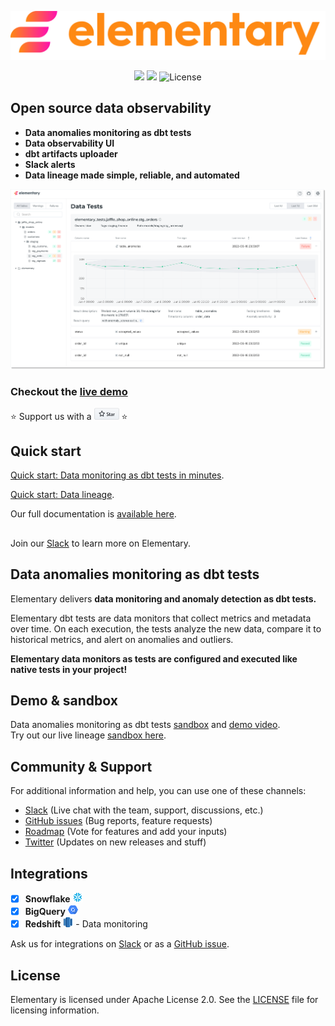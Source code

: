 <p align="center">
<img alt="Logo" src="static/headline_orange.png"/ width="600">
</p>

<p align="center">
<a href="https://join.slack.com/t/elementary-community/shared_invite/zt-uehfrq2f-zXeVTtXrjYRbdE_V6xq4Rg"><img src="https://img.shields.io/badge/join-Slack-ff69b4"/></a>
<a href="https://docs.elementary-data.com/"><img src="https://img.shields.io/badge/docs-quickstart-orange"/></a>
<img alt="License" src="https://img.shields.io/badge/license-Apache--2.0-brightgreen"/>

## Open source data observability
  
* **Data anomalies monitoring as dbt tests**
* **Data observability UI**
* **dbt artifacts uploader**
* **Slack alerts**
* **Data lineage made simple, reliable, and automated**
  

<img alt="UI" src="static/ui_for_git.png" width="800">

### Checkout the [live demo](https://www.elementary-data.com/data-observability-demo)
 
:star: Support us with a <a href="https://github.com/elementary-data/elementary-lineage/stargazers"><img src="static/star_github.png" width="40"/></a> :star:  

## Quick start
  
[Quick start: Data monitoring as dbt tests in minutes](https://docs.elementary-data.com/quickstart). 

[Quick start: Data lineage](https://docs.elementary-data.com/quickstart-data-lineage/install-and-configure). 

Our full documentation is [available here](https://docs.elementary-data.com/). 
  
##

  
Join our [Slack](https://join.slack.com/t/elementary-community/shared_invite/zt-uehfrq2f-zXeVTtXrjYRbdE_V6xq4Rg) to learn more on Elementary.

  
## Data anomalies monitoring as dbt tests

Elementary delivers **data monitoring and anomaly detection as dbt tests.** 
  
Elementary dbt tests are data monitors that collect metrics and metadata over time. 
On each execution, the tests analyze the new data, compare it to historical metrics, and alert on anomalies and outliers. 
  
**Elementary data monitors as tests are configured and executed like native tests in your project!**

  
  
## Demo & sandbox

Data anomalies monitoring as dbt tests [sandbox](https://www.elementary-data.com/data-observability-demo) and [demo video](https://www.elementary-data.com/demo).  
Try out our live lineage [sandbox here](https://www.elementary-data.com/live-demo).


## Community & Support

For additional information and help, you can use one of these channels:

* [Slack](https://join.slack.com/t/elementary-community/shared_invite/zt-uehfrq2f-zXeVTtXrjYRbdE_V6xq4Rg) \(Live chat with the team, support, discussions, etc.\)
* [GitHub issues](https://github.com/elementary-data/elementary-lineage/issues) \(Bug reports, feature requests)
* [Roadmap](https://github.com/elementary-data/elementary-lineage/projects/1) \(Vote for features and add your inputs)
* [Twitter](https://twitter.com/ElementaryData) \(Updates on new releases and stuff)

## **Integrations**

* [x] **Snowflake** ![](static/snowflake-16.png) 
* [x] **BigQuery**  ![](static/bigquery-16.png) 
* [x] **Redshift**  ![](static/redshift-16.png) - Data monitoring

Ask us for integrations on [Slack](https://join.slack.com/t/elementary-community/shared_invite/zt-uehfrq2f-zXeVTtXrjYRbdE_V6xq4Rg) or as a [GitHub issue](https://github.com/elementary-data/elementary-lineage/issues/new).

## **License**

Elementary is licensed under Apache License 2.0. See the [LICENSE](https://github.com/elementary-data/elementary-lineage/blob/master/LICENSE) file for licensing information.
